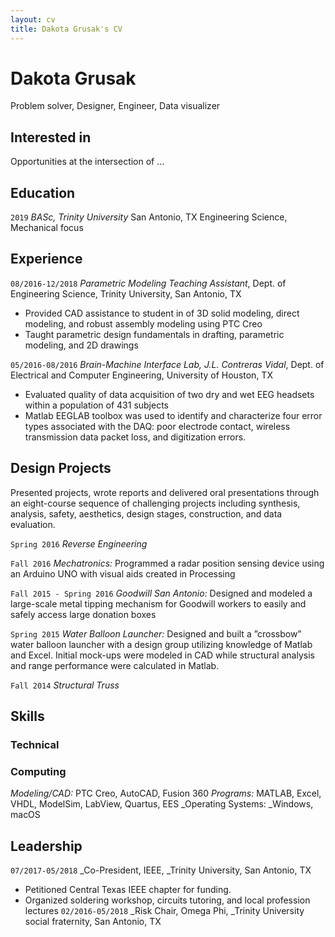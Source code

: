 ```yaml
---
layout: cv
title: Dakota Grusak's CV
---
```

# Dakota Grusak

Problem solver, Designer, Engineer, Data visualizer

## Interested in

Opportunities at the intersection of …

## Education

`2019`
_BASc, Trinity University_ San Antonio, TX
Engineering Science, Mechanical focus

## Experience

`08/2016-12/2018`
_Parametric Modeling Teaching Assistant_, Dept. of Engineering Science, Trinity University, San Antonio, TX
  - Provided CAD assistance to student in of 3D solid modeling, direct modeling, and robust assembly modeling using PTC Creo
  - Taught parametric design fundamentals in drafting, parametric modeling, and 2D drawings

`05/2016-08/2016`
_Brain-Machine Interface Lab, J.L. Contreras Vidal_, Dept. of Electrical and Computer Engineering, University of Houston, TX
  - Evaluated quality of data acquisition of two dry and wet EEG headsets within a population of 431 subjects
  - Matlab EEGLAB toolbox was used to identify and characterize four error types associated with the DAQ: poor electrode contact, wireless transmission data packet loss, and digitization errors.

## Design Projects

Presented projects, wrote reports and delivered oral presentations through an eight-course sequence of challenging projects including synthesis, analysis, safety, aesthetics, design stages, construction, and data evaluation.

`Spring 2016`
_Reverse Engineering_

`Fall 2016`
_Mechatronics:_  Programmed a radar position sensing device using an Arduino UNO with visual aids created in Processing

`Fall 2015 - Spring 2016`
_Goodwill San Antonio:_ Designed and modeled a large-scale metal tipping mechanism for Goodwill workers to easily and safely access large donation boxes

`Spring 2015`
_Water Balloon Launcher:_ Designed and built a ”crossbow” water balloon launcher with a design group utilizing knowledge of Matlab and Excel. Initial mock-ups were modeled in CAD while structural analysis and range performance were calculated in Matlab.

`Fall 2014`
_Structural Truss_

## Skills
### Technical
### Computing
_Modeling/CAD:_ PTC Creo, AutoCAD, Fusion 360
_Programs:_ MATLAB, Excel, VHDL, ModelSim, LabView, Quartus, EES
_Operating Systems: _Windows, macOS

## Leadership
`07/2017-05/2018`
_Co-President, IEEE, _Trinity University, San Antonio, TX
- Petitioned Central Texas IEEE chapter for funding.
- Organized soldering workshop, circuits tutoring, and local profession lectures
`02/2016-05/2018`
_Risk Chair, Omega Phi, _Trinity University social fraternity, San Antonio, TX
